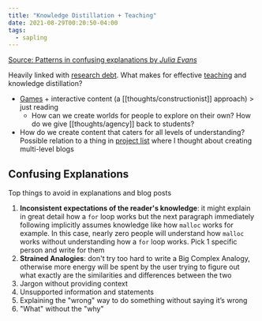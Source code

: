 ```yaml
---
title: "Knowledge Distillation + Teaching"
date: 2021-08-29T00:20:50-04:00
tags:
  - sapling
---
```


[Source: Patterns in confusing explanations by _Julia Evans_](https://jvns.ca/blog/confusing-explanations/)

Heavily linked with [research debt](thoughts/research%20debt.md). What makes for effective [teaching](thoughts/teaching.md) and knowledge distillation?

- [Games](thoughts/game%20design.md) + interactive content (a [[thoughts/constructionist]] approach) > just reading
  - How can we create worlds for people to explore on their own? How do we give [[thoughts/agency]] back to students?
- How do we create content that caters for all levels of understanding? Possible relation to a thing in [project list](thoughts/idea%20list.md) where I thought about creating multi-level blogs

## Confusing Explanations

Top things to avoid in explanations and blog posts

1. **Inconsistent expectations of the reader's knowledge**: it might explain in great detail how a `for` loop works but the next paragraph immediately following implicitly assumes knowledge like how `malloc` works for example. In this case, nearly zero people will understand how `malloc` works without understanding how a `for` loop works. Pick 1 specific person and write for them
2. **Strained Analogies**: don't try too hard to write a Big Complex Analogy, otherwise more energy will be spent by the user trying to figure out what exactly are the similarities and differences between the two
3. Jargon without providing context
4. Unsupported information and statements
5. Explaining the "wrong" way to do something without saying it’s wrong
6. "What" without the "why"
